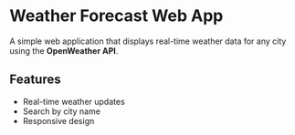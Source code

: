 # Weather Forecast Web App

A simple web application that displays real-time weather data for any city using the **OpenWeather API**.

## Features
- Real-time weather updates
- Search by city name
- Responsive design


